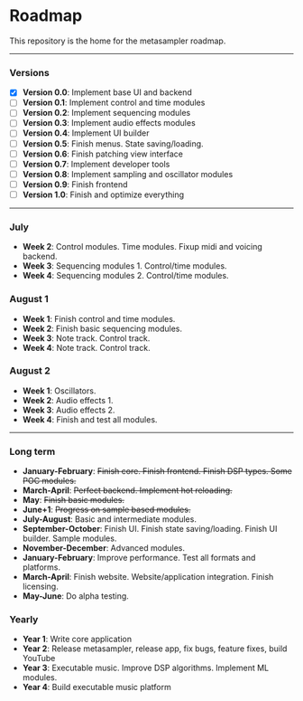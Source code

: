 # Roadmap

This repository is the home for the metasampler roadmap. 

---

### Versions
 - [x] **Version 0.0**: Implement base UI and backend
 - [ ] **Version 0.1**: Implement control and time modules
 - [ ] **Version 0.2**: Implement sequencing modules
 - [ ] **Version 0.3**: Implement audio effects modules
 - [ ] **Version 0.4**: Implement UI builder
 - [ ] **Version 0.5**: Finish menus. State saving/loading. 
 - [ ] **Version 0.6**: Finish patching view interface
 - [ ] **Version 0.7**: Implement developer tools
 - [ ] **Version 0.8**: Implement sampling and oscillator modules
 - [ ] **Version 0.9**: Finish frontend
 - [ ] **Version 1.0**: Finish and optimize everything

---

### July
 - **Week 2**: Control modules. Time modules. Fixup midi and voicing backend.
 - **Week 3**: Sequencing modules 1. Control/time modules.
 - **Week 4**: Sequencing modules 2. Control/time modules.

### August 1
 - **Week 1**: Finish control and time modules.
 - **Week 2**: Finish basic sequencing modules.
 - **Week 3**: Note track. Control track.
 - **Week 4**: Note track. Control track. 

### August 2
 - **Week 1**: Oscillators.
 - **Week 2**: Audio effects 1.
 - **Week 3**: Audio effects 2.
 - **Week 4**: Finish and test all modules.

---

### Long term
 - **January-February**: ~~Finish core. Finish frontend. Finish DSP types. Some POC modules.~~ 
 - **March-April**: ~~Perfect backend. Implement hot reloading.~~ 
 - **May**: ~~Finish basic modules.~~
 - **June+1**: ~~Progress on sample based modules.~~
 - **July-August**: Basic and intermediate modules.
 - **September-October**: Finish UI. Finish state saving/loading. Finish UI builder. Sample modules. 
 - **November-December**: Advanced modules. 
 - **January-February**: Improve performance. Test all formats and platforms.
 - **March-April**: Finish website. Website/application integration. Finish licensing. 
 - **May-June**: Do alpha testing. 

### Yearly
 - **Year 1**: Write core application
 - **Year 2**: Release metasampler, release app, fix bugs, feature fixes, build YouTube
 - **Year 3**: Executable music. Improve DSP algorithms. Implement ML modules. 
 - **Year 4**: Build executable music platform
